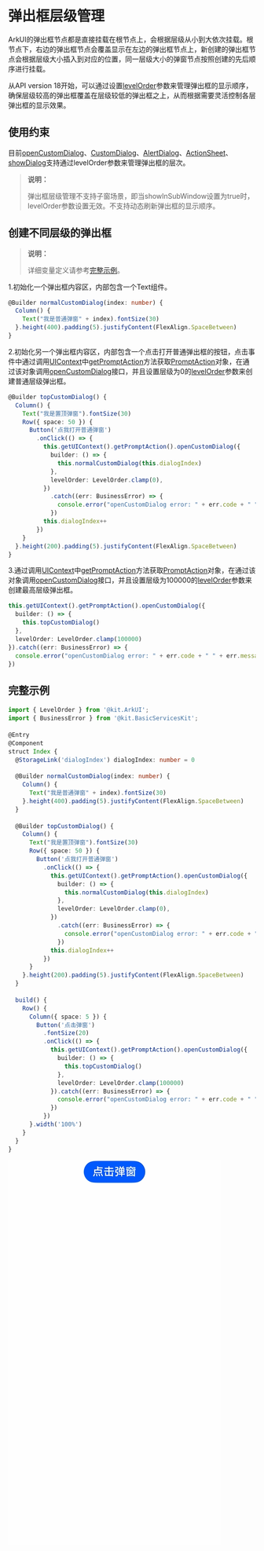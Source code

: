 # 弹出框层级管理
ArkUI的弹出框节点都是直接挂载在根节点上，会根据层级从小到大依次挂载。根节点下，右边的弹出框节点会覆盖显示在左边的弹出框节点上，新创建的弹出框节点会根据层级大小插入到对应的位置，同一层级大小的弹窗节点按照创建的先后顺序进行挂载。

从API version 18开始，可以通过设置[levelOrder](../reference/apis-arkui/js-apis-promptAction.md#basedialogoptions11)参数来管理弹出框的显示顺序，确保层级较高的弹出框覆盖在层级较低的弹出框之上，从而根据需要灵活控制各层弹出框的显示效果。

## 使用约束

目前[openCustomDialog](arkts-uicontext-custom-dialog.md)、[CustomDialog](arkts-common-components-custom-dialog.md)、[AlertDialog](arkts-fixes-style-dialog.md#警告弹窗-alertdialog)、[ActionSheet](arkts-fixes-style-dialog.md#列表选择弹窗-actionsheet)、[showDialog](arkts-fixes-style-dialog.md#对话框-showdialog)支持通过levelOrder参数来管理弹出框的层次。

> **说明：**
> 
> 弹出框层级管理不支持子窗场景，即当showInSubWindow设置为true时，levelOrder参数设置无效。不支持动态刷新弹出框的显示顺序。

## 创建不同层级的弹出框

> **说明：**
> 
> 详细变量定义请参考[完整示例](#完整示例)。

1.初始化一个弹出框内容区，内部包含一个Text组件。

```ts
@Builder normalCustomDialog(index: number) {
  Column() {
    Text("我是普通弹窗" + index).fontSize(30)
  }.height(400).padding(5).justifyContent(FlexAlign.SpaceBetween)
}
```

2.初始化另一个弹出框内容区，内部包含一个点击打开普通弹出框的按钮，点击事件中通过调用[UIContext](../reference/apis-arkui/js-apis-arkui-UIContext.md#uicontext)中[getPromptAction](../reference/apis-arkui/js-apis-arkui-UIContext.md#getpromptaction)方法获取[PromptAction](../reference/apis-arkui/js-apis-arkui-UIContext.md#promptaction)对象，在通过该对象调用[openCustomDialog](../reference/apis-arkui/js-apis-arkui-UIContext.md#opencustomdialog12)接口，并且设置层级为0的[levelOrder](../reference/apis-arkui/js-apis-promptAction.md#basedialogoptions11)参数来创建普通层级弹出框。

```ts
@Builder topCustomDialog() {
  Column() {
    Text("我是置顶弹窗").fontSize(30)
    Row({ space: 50 }) {
      Button('点我打开普通弹窗')
        .onClick(() => {
          this.getUIContext().getPromptAction().openCustomDialog({
            builder: () => {
              this.normalCustomDialog(this.dialogIndex)
            },
            levelOrder: LevelOrder.clamp(0),
          })
            .catch((err: BusinessError) => {
              console.error("openCustomDialog error: " + err.code + " " + err.message)
            })
          this.dialogIndex++
        })
    }
  }.height(200).padding(5).justifyContent(FlexAlign.SpaceBetween)
}
```

3.通过调用[UIContext](../reference/apis-arkui/js-apis-arkui-UIContext.md#uicontext)中[getPromptAction](../reference/apis-arkui/js-apis-arkui-UIContext.md#getpromptaction)方法获取[PromptAction](../reference/apis-arkui/js-apis-arkui-UIContext.md#promptaction)对象，在通过该对象调用[openCustomDialog](../reference/apis-arkui/js-apis-arkui-UIContext.md#opencustomdialog12)接口，并且设置层级为100000的[levelOrder](../reference/apis-arkui/js-apis-promptAction.md#basedialogoptions11)参数来创建最高层级弹出框。

```ts
this.getUIContext().getPromptAction().openCustomDialog({
  builder: () => {
    this.topCustomDialog()
  },
  levelOrder: LevelOrder.clamp(100000)
}).catch((err: BusinessError) => {
  console.error("openCustomDialog error: " + err.code + " " + err.message)
})
```

## 完整示例
```ts
import { LevelOrder } from '@kit.ArkUI';
import { BusinessError } from '@kit.BasicServicesKit';

@Entry
@Component
struct Index {
  @StorageLink('dialogIndex') dialogIndex: number = 0

  @Builder normalCustomDialog(index: number) {
    Column() {
      Text("我是普通弹窗" + index).fontSize(30)
    }.height(400).padding(5).justifyContent(FlexAlign.SpaceBetween)
  }

  @Builder topCustomDialog() {
    Column() {
      Text("我是置顶弹窗").fontSize(30)
      Row({ space: 50 }) {
        Button('点我打开普通弹窗')
          .onClick(() => {
            this.getUIContext().getPromptAction().openCustomDialog({
              builder: () => {
                this.normalCustomDialog(this.dialogIndex)
              },
              levelOrder: LevelOrder.clamp(0),
            })
              .catch((err: BusinessError) => {
                console.error("openCustomDialog error: " + err.code + " " + err.message)
              })
            this.dialogIndex++
          })
      }
    }.height(200).padding(5).justifyContent(FlexAlign.SpaceBetween)
  }

  build() {
    Row() {
      Column({ space: 5 }) {
        Button('点击弹窗')
          .fontSize(20)
          .onClick(() => {
            this.getUIContext().getPromptAction().openCustomDialog({
              builder: () => {
                this.topCustomDialog()
              },
              levelOrder: LevelOrder.clamp(100000)
            }).catch((err: BusinessError) => {
              console.error("openCustomDialog error: " + err.code + " " + err.message)
            })
          })
      }.width('100%')
    }
  }
}
```
![dialog-levelorder-demo1](figures/dialog-levelorder-demo1.gif)
